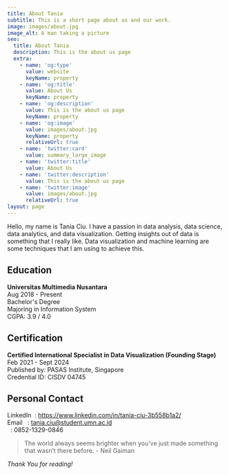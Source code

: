 ```yaml
---
title: About Tania
subtitle: This is a short page about us and our work.
image: images/about.jpg
image_alt: A man taking a picture
seo:
  title: About Tania
  description: This is the about us page
  extra:
    - name: 'og:type'
      value: website
      keyName: property
    - name: 'og:title'
      value: About Us
      keyName: property
    - name: 'og:description'
      value: This is the about us page
      keyName: property
    - name: 'og:image'
      value: images/about.jpg
      keyName: property
      relativeUrl: true
    - name: 'twitter:card'
      value: summary_large_image
    - name: 'twitter:title'
      value: About Us
    - name: 'twitter:description'
      value: This is the about us page
    - name: 'twitter:image'
      value: images/about.jpg
      relativeUrl: true
layout: page
---
```


Hello, my name is Tania Ciu.
I have a passion in data analysis, data science, data analytics, and data visualization. Getting insights out of data is something that I really like. Data visualization and machine learning are some techniques that I am using to achieve this. 

## Education
**Universitas Multimedia Nusantara**</br>
Aug 2018 - Present </br>
Bachelor's Degree</br>
Majoring in Information System</br>
CGPA: 3.9 / 4.0

## Certification
**Certified International Specialist in Data Visualization (Founding Stage)**  
Feb 2021 - Sept 2024  
Published by: PASAS Institute, Singapore  
Credential ID: CISDV 04745

## Personal Contact
LinkedIn &nbsp;: https://www.linkedin.com/in/tania-ciu-3b558b1a2/  
Email &nbsp;&nbsp;: tania.ciu@student.umn.ac.id  
 &nbsp;&nbsp;: 0852-1329-0846


>The world always seems brighter when you’ve just made something that wasn’t there before. - Neil Gaiman

*Thank You for reading!*
